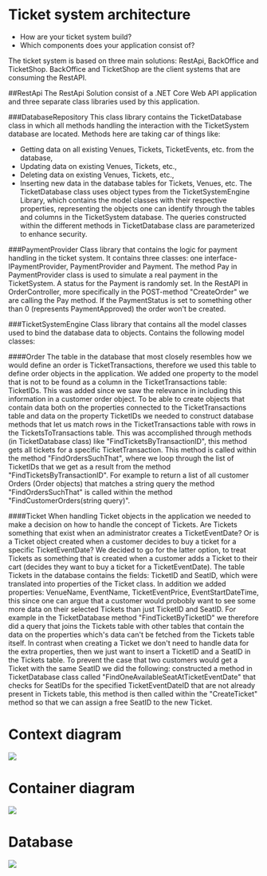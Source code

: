 # Ticket system architecture

* How are your ticket system build?
* Which components does your application consist of?

The ticket system is based on three main solutions: RestApi, BackOffice and TicketShop. BackOffice and TicketShop are
the client systems that are consuming the RestAPI. 

##RestApi
The RestApi Solution consist of a .NET Core Web API application and three separate class libraries used by this application.

###DatabaseRepository
This class library contains the TicketDatabase class in which all methods handling the interaction with the TicketSystem database
are located. Methods here are taking car of things like:
- Getting data on all existing Venues, Tickets, TicketEvents, etc. from the database,
- Updating data on existing Venues, Tickets, etc.,
- Deleting data on existing Venues, Tickets, etc.,
- Inserting new data in the database tables for Tickets, Venues, etc.
The TicketDatabase class uses object types from the TicketSystemEngine Library, which contains the model classes with their 
respective properties, representing the objects one can identify through the tables and columns in the TicketSystem database.
The queries constructed within the different methods in TicketDatabase class are parameterized to enhance security.

###PaymentProvider
Class library that contains the logic for payment handling in the ticket system. It contains three classes:
one interface- IPaymentProvider, PaymentProvider and Payment. The method Pay in PaymentProvider class is used to simulate 
a real payment in the TicketSystem. A status for the Payment is randomly set. In the RestAPI in OrderController, more 
specifically in the POST-method "CreateOrder" we are calling the Pay method. If the PaymentStatus is set to something other 
than 0 (represents PaymentApproved) the order won't be created.

###TicketSystemEngine
Class library that contains all the model classes used to bind the database data to objects. Contains the following model classes:

####Order 
The table in the database that most closely resembles how we would define an order is TicketTransactions, therefore we used this
table to define order objects in the application. We added one property to the model that is not to be found as a column in the 
TicketTransactions table: TicketIDs. This was added since we saw the relevance in including this information in a customer order object. 
To be able to create objects that contain data both on the properties connected to the TicketTransactions table and data on the property 
TicketIDs we needed to construct database methods that let us match rows in the TicketTransactions table with rows in the TicketsToTransactions 
table. This was accomplished through methods (in TicketDatabase class) like "FindTicketsByTransactionID", this method gets all tickets for a
specific TicketTransaction. This method is called within the method "FindOrdersSuchThat", where we loop through the list of TicketIDs 
that we get as a result from the method "FindTicketsByTransactionID". For example to return a list of all customer Orders (Order objects) that 
matches a string query the method "FindOrdersSuchThat" is called within the method "FindCustomerOrders(string query)". 

####Ticket
When handling Ticket objects in the application we needed to make a decision on how to handle the concept of Tickets. Are Tickets something that 
exist when an administrator creates a TicketEventDate? Or is a Ticket object created when a customer decides to buy a ticket for a specific TicketEventDate? 
We decided to go for the latter option, to treat Tickets as something that is created when a customer adds a Ticket to their cart (decides they
want to buy a ticket for a TicketEventDate). The table Tickets in the database contains the fields: TicketID and SeatID, which were translated into 
properties of the Ticket class. In addition we added properties: VenueName, EventName, TicketEventPrice, EventStartDateTime, this since one can
argue that a customer would probobly want to see some more data on their selected Tickets than just TicketID and SeatID. For example in the TicketDatabase
method "FindTicketByTicketID" we therefore did a query that joins the Tickets table with other tables that contain the data on the properties which's data
can't be fetched from the Tickets table itself. In contrast when creating a Ticket we don't need to handle data for the extra properties, then we just want 
to insert a TicketID and a SeatID in the Tickets table. To prevent the case that two customers would get a Ticket with the same SeatID we did the following: 
constructed a method in TicketDatabase class called "FindOneAvailableSeatAtTicketEventDate" that checks for SeatIDs for the specified TicketEventDateID that 
are not already present in Tickets table, this method is then called within the "CreateTicket" method so that we can assign a free SeatID to the new Ticket.



 





# Context diagram

<img src="images/context.png" />

# Container diagram

<img src="images/container.png" />

# Database

<img src="images/database_diagram.png" />